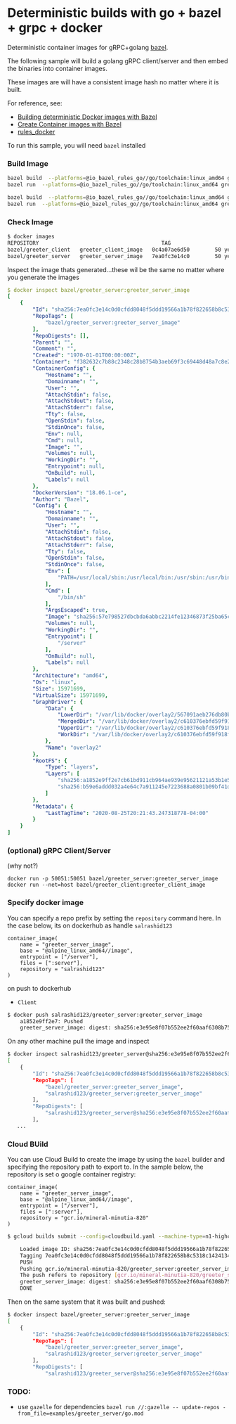 # Deterministic builds with go + bazel + grpc + docker

Deterministic container images for gRPC+golang [bazel](https://bazel.build/).

The following sample will build a golang gRPC client/server and then embed the binaries into container images.

These images are will have a consistent image hash no matter where it is built.

For reference, see:

- [Building deterministic Docker images with Bazel](https://blog.bazel.build/2015/07/28/docker_build.html)
- [Create Container images with Bazel](https://dev.to/schoren/create-container-images-with-bazel-47am)
- [rules_docker](https://github.com/bazelbuild/rules_docker)


To run this sample, you will need `bazel` installed


### Build Image

```bash
bazel build  --platforms=@io_bazel_rules_go//go/toolchain:linux_amd64 greeter_server:all
bazel run  --platforms=@io_bazel_rules_go//go/toolchain:linux_amd64 greeter_server:greeter_server_image

bazel build  --platforms=@io_bazel_rules_go//go/toolchain:linux_amd64 greeter_client:all
bazel run  --platforms=@io_bazel_rules_go//go/toolchain:linux_amd64 greeter_client:greeter_client_image
```

### Check Image

```bash
$ docker images 
REPOSITORY                                       TAG                    IMAGE ID            CREATED             SIZE
bazel/greeter_client   greeter_client_image   0c4a07ae6d50        50 years ago        15.7MB
bazel/greeter_server   greeter_server_image   7ea0fc3e14c0        50 years ago        16MB
```

Inspect the image thats generated...these wil be the same no matter where you generate the images

```yaml
$ docker inspect bazel/greeter_server:greeter_server_image
[
    {
        "Id": "sha256:7ea0fc3e14c0d0cfdd8048f5ddd19566a1b78f822658b8c5318c14241340a982",
        "RepoTags": [
            "bazel/greeter_server:greeter_server_image"
        ],
        "RepoDigests": [],
        "Parent": "",
        "Comment": "",
        "Created": "1970-01-01T00:00:00Z",
        "Container": "f382632c7b88c2348c28b8754b3aeb69f3c69448d48a7c8e27675abd309a04cf",
        "ContainerConfig": {
            "Hostname": "",
            "Domainname": "",
            "User": "",
            "AttachStdin": false,
            "AttachStdout": false,
            "AttachStderr": false,
            "Tty": false,
            "OpenStdin": false,
            "StdinOnce": false,
            "Env": null,
            "Cmd": null,
            "Image": "",
            "Volumes": null,
            "WorkingDir": "",
            "Entrypoint": null,
            "OnBuild": null,
            "Labels": null
        },
        "DockerVersion": "18.06.1-ce",
        "Author": "Bazel",
        "Config": {
            "Hostname": "",
            "Domainname": "",
            "User": "",
            "AttachStdin": false,
            "AttachStdout": false,
            "AttachStderr": false,
            "Tty": false,
            "OpenStdin": false,
            "StdinOnce": false,
            "Env": [
                "PATH=/usr/local/sbin:/usr/local/bin:/usr/sbin:/usr/bin:/sbin:/bin"
            ],
            "Cmd": [
                "/bin/sh"
            ],
            "ArgsEscaped": true,
            "Image": "sha256:57e798527dbcbda6abbc2214fe12346873f25ba65c6ced0a65a149b316a3e9a1",
            "Volumes": null,
            "WorkingDir": "",
            "Entrypoint": [
                "/server"
            ],
            "OnBuild": null,
            "Labels": null
        },
        "Architecture": "amd64",
        "Os": "linux",
        "Size": 15971699,
        "VirtualSize": 15971699,
        "GraphDriver": {
            "Data": {
                "LowerDir": "/var/lib/docker/overlay2/567091aeb276db80ba6894ced4fe82b4761108a9e0433b1cca470c85686bd194/diff",
                "MergedDir": "/var/lib/docker/overlay2/c610376ebfd59f918f445ea74b2dde32b584a34fdf5a506b3845d2c47e069c52/merged",
                "UpperDir": "/var/lib/docker/overlay2/c610376ebfd59f918f445ea74b2dde32b584a34fdf5a506b3845d2c47e069c52/diff",
                "WorkDir": "/var/lib/docker/overlay2/c610376ebfd59f918f445ea74b2dde32b584a34fdf5a506b3845d2c47e069c52/work"
            },
            "Name": "overlay2"
        },
        "RootFS": {
            "Type": "layers",
            "Layers": [
                "sha256:a1852e9ff2e7cb61bd911cb964ae939e95621121a53b1e5af7c2cb341cd04283",
                "sha256:b59e6addd032a4e64c7a911245e7223688a0801b09bf41d3ff2979a4c0ad9249"
            ]
        },
        "Metadata": {
            "LastTagTime": "2020-08-25T20:21:43.247318778-04:00"
        }
    }
]
```

### (optional) gRPC Client/Server

(why not?)
```
docker run -p 50051:50051 bazel/greeter_server:greeter_server_image
docker run --net=host bazel/greeter_client:greeter_client_image
```

### Specify docker image

You can specify a repo prefix by setting the `repository` command here. In the case below, its on dockerhub as handle `salrashid123`

```bazel
container_image(
    name = "greeter_server_image",
    base = "@alpine_linux_amd64//image",
    entrypoint = ["/server"],
    files = [":server"],
    repository = "salrashid123"
)
```

on push to dockerhub

- `Client`
```bash
$ docker push salrashid123/greeter_server:greeter_server_image
    a1852e9ff2e7: Pushed 
    greeter_server_image: digest: sha256:e3e95e8f07b552ee2f60aaf6308b75ee660e24ff58d3a2b25be26f53476cde87 size: 738

```

On any other machine pull the image and inspect

```bash
$ docker inspect salrashid123/greeter_server@sha256:e3e95e8f07b552ee2f60aaf6308b75ee660e24ff58d3a2b25be26f53476cde87
[
    {
        "Id": "sha256:7ea0fc3e14c0d0cfdd8048f5ddd19566a1b78f822658b8c5318c14241340a982",
        "RepoTags": [
            "bazel/greeter_server:greeter_server_image",
            "salrashid123/greeter_server:greeter_server_image"
        ],
        "RepoDigests": [
            "salrashid123/greeter_server@sha256:e3e95e8f07b552ee2f60aaf6308b75ee660e24ff58d3a2b25be26f53476cde87"
        ],
   ...
```



### Cloud BUild

You can use Cloud Build to create the image by using the `bazel` builder and specifying the repository path to export to.  In the sample below, the repository is set o google container registry:

```
container_image(
    name = "greeter_server_image",
    base = "@alpine_linux_amd64//image",
    entrypoint = ["/server"],
    files = [":server"],
    repository = "gcr.io/mineral-minutia-820"
)
```

```bash
$ gcloud builds submit --config=cloudbuild.yaml --machine-type=n1-highcpu-32

    Loaded image ID: sha256:7ea0fc3e14c0d0cfdd8048f5ddd19566a1b78f822658b8c5318c14241340a982
    Tagging 7ea0fc3e14c0d0cfdd8048f5ddd19566a1b78f822658b8c5318c14241340a982 as gcr.io/mineral-minutia-820/greeter_server:greeter_server_image
    PUSH
    Pushing gcr.io/mineral-minutia-820/greeter_server:greeter_server_image
    The push refers to repository [gcr.io/mineral-minutia-820/greeter_server]
    greeter_server_image: digest: sha256:e3e95e8f07b552ee2f60aaf6308b75ee660e24ff58d3a2b25be26f53476cde87 size: 738
    DONE
```

Then on the same system that it was built and pushed:

```bash
$ docker inspect bazel/greeter_server:greeter_server_image
[
    {
        "Id": "sha256:7ea0fc3e14c0d0cfdd8048f5ddd19566a1b78f822658b8c5318c14241340a982",
        "RepoTags": [
            "bazel/greeter_server:greeter_server_image",
            "salrashid123/greeter_server:greeter_server_image"
        ],
        "RepoDigests": [
            "salrashid123/greeter_server@sha256:e3e95e8f07b552ee2f60aaf6308b75ee660e24ff58d3a2b25be26f53476cde87"


```

### TODO:

- use `gazelle` for dependencies `bazel run //:gazelle -- update-repos -from_file=examples/greeter_server/go.mod`
